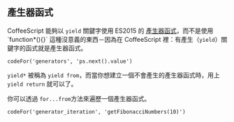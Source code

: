 ## 產生器函式

CoffeeScript 能夠以 `yield` 關鍵字使用 ES2015 的 [產生器函式](https://developer.mozilla.org/en-US/docs/Web/JavaScript/Reference/Statements/function*)，而不是使用 `function*(){}` 這種沒意義的東西－因為在 CoffeeScript 裡：有產生（`yield`）關鍵字的函式就是產生器函式。

```
codeFor('generators', 'ps.next().value')
```

`yield*` 被稱為 `yield from`，而當你想建立一個不會產生的產生器函式時，用上 `yield return` 就可以了。

<div id="generator-iteration" class="bookmark"></div>

你可以透過 `for...from`方法來遍歷一個產生器函式。

```
codeFor('generator_iteration', 'getFibonacciNumbers(10)')
```

